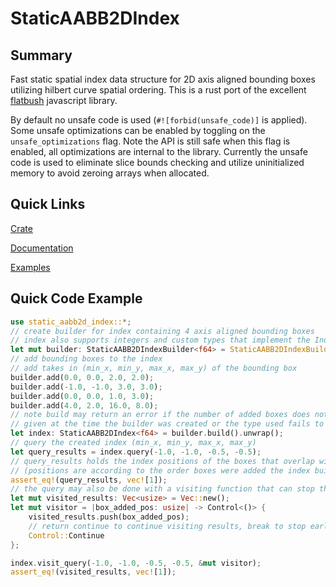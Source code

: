 # StaticAABB2DIndex

## Summary

Fast static spatial index data structure for 2D axis aligned bounding boxes utilizing hilbert curve
spatial ordering. This is a rust port of the excellent
[flatbush](https://github.com/mourner/flatbush) javascript library.

By default no unsafe code is used (`#![forbid(unsafe_code)]` is applied). Some unsafe optimizations
can be enabled by toggling on the `unsafe_optimizations` flag. Note the API is still safe when this
flag is enabled, all optimizations are internal to the library. Currently the unsafe code is used
to eliminate slice bounds checking and utilize uninitialized memory to avoid zeroing arrays when
allocated.

## Quick Links

[Crate](https://crates.io/crates/static_aabb2d_index)

[Documentation](https://docs.rs/static_aabb2d_index/latest/static_aabb2d_index/)

[Examples](/examples)

## Quick Code Example

```rust
use static_aabb2d_index::*;
// create builder for index containing 4 axis aligned bounding boxes
// index also supports integers and custom types that implement the IndexableNum trait
let mut builder: StaticAABB2DIndexBuilder<f64> = StaticAABB2DIndexBuilder::new(4);
// add bounding boxes to the index
// add takes in (min_x, min_y, max_x, max_y) of the bounding box
builder.add(0.0, 0.0, 2.0, 2.0);
builder.add(-1.0, -1.0, 3.0, 3.0);
builder.add(0.0, 0.0, 1.0, 3.0);
builder.add(4.0, 2.0, 16.0, 8.0);
// note build may return an error if the number of added boxes does not equal the static size
// given at the time the builder was created or the type used fails to cast to a f64
let index: StaticAABB2DIndex<f64> = builder.build().unwrap();
// query the created index (min_x, min_y, max_x, max_y)
let query_results = index.query(-1.0, -1.0, -0.5, -0.5);
// query_results holds the index positions of the boxes that overlap with the box given
// (positions are according to the order boxes were added the index builder)
assert_eq!(query_results, vec![1]);
// the query may also be done with a visiting function that can stop the query early
let mut visited_results: Vec<usize> = Vec::new();
let mut visitor = |box_added_pos: usize| -> Control<()> {
    visited_results.push(box_added_pos);
    // return continue to continue visiting results, break to stop early
    Control::Continue
};

index.visit_query(-1.0, -1.0, -0.5, -0.5, &mut visitor);
assert_eq!(visited_results, vec![1]);
```
